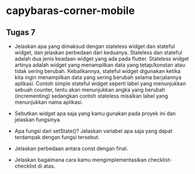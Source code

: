 ﻿# capybaras-corner-mobile

## Tugas 7

- Jelaskan apa yang dimaksud dengan stateless widget dan stateful widget, dan jelaskan perbedaan dari keduanya.
  Stateless dan stateful adalah dua jenis keadaan widget yang ada pada flutter. Stateless widget artinya adalah widget yang menampilkan data yang tetap/konstan atau tidak sering berubah. Kebalikannya, stateful widget digunakan ketika kita ingin menampilkan data yang sering berubah selama berjalannya aplikasi. Contoh simple stateful widget seperti label yang menunjukkan sebuah counter, tentu akan menunjukkan angka yang berubah (incrementing) sedangkan contoh stateless misalkan label yang menunjukkan nama aplikasi.
  
- Sebutkan widget apa saja yang kamu gunakan pada proyek ini dan jelaskan fungsinya.
- Apa fungsi dari setState()? Jelaskan variabel apa saja yang dapat terdampak dengan fungsi tersebut.
- Jelaskan perbedaan antara const dengan final.
- Jelaskan bagaimana cara kamu mengimplementasikan checklist-checklist di atas.
